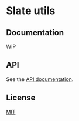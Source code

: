 # Slate utils



## Documentation

WIP

## API

See the [API documentation](https://plate-api.udecode.io/globals.html). 

## License

[MIT](../../LICENSE)
